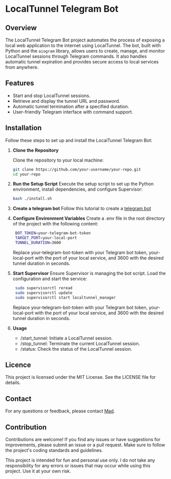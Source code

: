 # LocalTunnel Telegram Bot

## Overview

The LocalTunnel Telegram Bot project automates the process of exposing a local web application to the internet using LocalTunnel. The bot, built with Python and the `aiogram` library, allows users to create, manage, and monitor LocalTunnel sessions through Telegram commands. It also handles automatic tunnel expiration and provides secure access to local services from anywhere.

## Features

- Start and stop LocalTunnel sessions.
- Retrieve and display the tunnel URL and password.
- Automatic tunnel termination after a specified duration.
- User-friendly Telegram interface with command support.

## Installation

Follow these steps to set up and install the LocalTunnel Telegram Bot:

1. **Clone the Repository**

   Clone the repository to your local machine:

   ```bash
   git clone https://github.com/your-username/your-repo.git
   cd your-repo

2. **Run the Setup Script**
    Execute the setup script to set up the Python environment, install dependencies, and configure Supervisor:
   ```bash
   bash ./install.sh

2. **Create a telegram bot**
    Follow this tutorial to create a [telegram bot](https://docs.radist.online/docs/our-products/radist-web/connections/telegram-bot/instructions-for-creating-and-configuring-a-bot-in-botfather)


4. **Configure Environment Variables**
    Create a .env file in the root directory of the project with the following content:
   ```bash
    BOT_TOKEN=your-telegram-bot-token
    TARGET_PORT=your-local-port
    TUNNEL_DURATION=3600
    ```
    Replace your-telegram-bot-token with your Telegram bot token, your-local-port with the port of your local service, and 3600 with the desired tunnel duration in seconds.

5. **Start Supervisor**
    Ensure Supervisor is managing the bot script. Load the configuration and start the service:
   ```bash
    sudo supervisorctl reread
    sudo supervisorctl update
    sudo supervisorctl start localtunnel_manager
    ```
    Replace your-telegram-bot-token with your Telegram bot token, your-local-port with the port of your local service, and 3600 with the desired tunnel duration in seconds.

6. **Usage**
    - /start_tunnel: Initiate a LocalTunnel session.
    - /stop_tunnel: Terminate the current LocalTunnel session.
    - /status: Check the status of the LocalTunnel session.

## Licence

This project is licensed under the MIT License. See the LICENSE file for details.

## Contact

For any questions or feedback, please contact [Mad](mailto:moadakharraz.@gmail.com).

## Contribution

Contributions are welcome! If you find any issues or have suggestions for improvements, please submit an issue or a pull request. Make sure to follow the project's coding standards and guidelines.

This project is intended for fun and personal use only. I do not take any responsibility for any errors or issues that may occur while using this project. Use it at your own risk.

